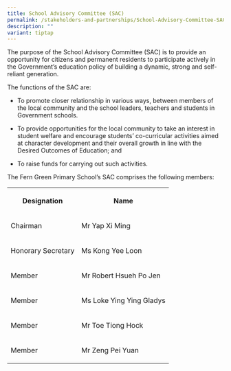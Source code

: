 ```yaml
---
title: School Advisory Committee (SAC)
permalink: /stakeholders-and-partnerships/School-Advisory-Committee-SAC/
description: ""
variant: tiptap
---
```

<p>The purpose of the School Advisory Committee (SAC) is to provide an opportunity
for citizens and permanent residents to participate actively in the Government’s
education policy of building a dynamic, strong and self-reliant generation.</p>
<p>The functions of the SAC are:</p>
<ul data-tight="true" class="tight">
<li>
<p>To promote closer relationship in various ways, between members of the
local community and the school leaders, teachers and students in Government
schools.</p>
</li>
<li>
<p>To provide opportunities for the local community to take an interest in
student welfare and encourage students’ co-curricular activities aimed
at character development and their overall growth in line with the Desired
Outcomes of Education; and</p>
</li>
<li>
<p>To raise funds for carrying out such activities.</p>
</li>
</ul>
<p>The Fern Green Primary School’s SAC comprises the following members:</p>
<table style="minWidth: 50px">
<colgroup>
<col>
<col>
</colgroup>
<tbody>
<tr>
<th rowspan="1" colspan="1">
<p>Designation</p>
</th>
<th rowspan="1" colspan="1">
<p>Name</p>
</th>
</tr>
<tr>
<td rowspan="1" colspan="1">
<p>Chairman</p>
</td>
<td rowspan="1" colspan="1">
<p>Mr Yap Xi Ming</p>
</td>
</tr>
<tr>
<td rowspan="1" colspan="1">
<p>Honorary Secretary</p>
</td>
<td rowspan="1" colspan="1">
<p>Ms Kong Yee Loon</p>
</td>
</tr>
<tr>
<td rowspan="1" colspan="1">
<p>Member</p>
</td>
<td rowspan="1" colspan="1">
<p>Mr Robert Hsueh Po Jen</p>
</td>
</tr>
<tr>
<td rowspan="1" colspan="1">
<p>Member</p>
</td>
<td rowspan="1" colspan="1">
<p>Ms Loke Ying Ying Gladys</p>
</td>
</tr>
<tr>
<td rowspan="1" colspan="1">
<p>Member</p>
</td>
<td rowspan="1" colspan="1">
<p>Mr Toe Tiong Hock</p>
</td>
</tr>
<tr>
<td rowspan="1" colspan="1">
<p>Member</p>
</td>
<td rowspan="1" colspan="1">
<p>Mr Zeng Pei Yuan</p>
</td>
</tr>
</tbody>
</table>
<p></p>